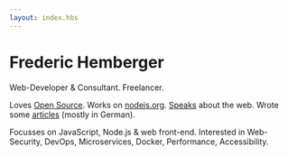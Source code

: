 ```yaml
---
layout: index.hbs
---
```


# Frederic Hemberger
Web-Developer & Consultant. Freelancer.

Loves [Open Source](https://github.com/fhemberger).
Works on [nodejs.org](https://nodejs.org).
[Speaks](talks/) about the web.
Wrote some [articles](articles/) (mostly in German).

Focusses on JavaScript, Node.js & web front-end.
Interested in Web-Security, DevOps, Microservices, Docker, Performance, Accessibility.
